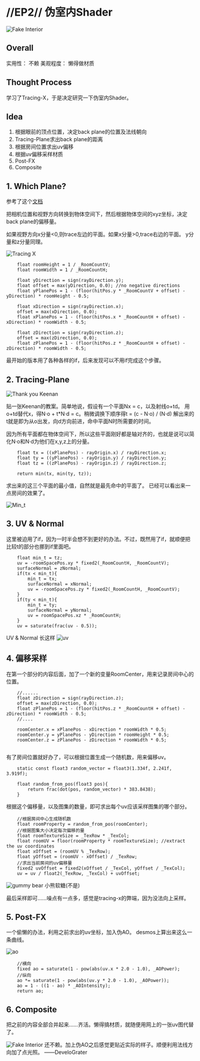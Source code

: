 # //EP2// 伪室内Shader
![Fake Interior](./Blog/EP2/interior.gif)
## Overall
实用性： 不赖
美观程度： 懒得做材质

## Thought Process

学习了Tracing-X，于是决定研究一下伪室内Shader。

## Idea
1. 根据眼前的顶点位置，决定back plane的位置及法线朝向
2. Tracing-Plane求出back plane的距离
3. 根据房间位置求出uv偏移
4. 根据uv偏移采样材质
5. Post-FX
6. Composite

## 1. Which Plane?

参考了这个[文档](https://www.proun-game.com/Oogst3D/CODING/InteriorMapping/InteriorMapping.pdf)

把相机位置和视野方向转换到物体空间下，然后根据物体空间的xyz坐标，决定back plane的偏移量。

如果视野方向x分量<0,则trace左边的平面。如果x分量>0,trace右边的平面。
y分量和z分量同理。

![Tracing X](./Blog/EP2/trace-plane.png)


```
	float roomHeight = 1 / _RoomCountV;
	float roomWidth = 1 / _RoomCountH;

	float yDirection = sign(rayDirection.y);
	float offset = max(yDirection, 0.0); //no negative directions
	float yPlanePos = 1 - (floor(hitPos.y * _RoomCountV + offset) - yDirection) * roomHeight - 0.5;

	float xDirection = sign(rayDirection.x);
	offset = max(xDirection, 0.0);
	float xPlanePos = 1 - (floor(hitPos.x * _RoomCountH + offset) - xDirection) * roomWidth - 0.5;

	float zDirection = sign(rayDirection.z);
	offset = max(zDirection, 0.0);
	float zPlanePos = 1 - (floor(hitPos.z * _RoomCountH + offset) - zDirection) * roomWidth - 0.5;

```

最开始的版本用了各种各样的if，后来发现可以不用if完成这个步骤。

## 2. Tracing-Plane
![Thank you Keenan](./Blog/EP2/slide21.jpg)

贴一张Keenan的教案。简单地说，假设有一个平面Nx = c，以及射线o+td。
用o+td替代x，得N·o + t*N·d = c。稍微调换下顺序得t = (c - N·o) / (N·d)
解出来的t就是即为从o出发，向d方向前进，命中平面N时所需要的时间。

因为所有平面都在物体空间下，所以这些平面刚好都是轴对齐的，也就是说可以简化N·o和N·d为他们在x,y,z上的分量。

```
	float tx = ((xPlanePos) - rayOrigin.x) / rayDirection.x;
	float ty = ((yPlanePos) - rayOrigin.y) / rayDirection.y;
	float tz = ((zPlanePos) - rayOrigin.z) / rayDirection.z;

	return min(tx, min(ty, tz));

```
求出来的这三个平面的最小值，自然就是最先命中的平面了。
已经可以看出来一点房间的效果了。

![Min_t](./Blog/EP2/hit_t.png)

## 3. UV & Normal

这里被迫用了if，因为一时半会想不到更好的办法。不过，既然用了if，就顺便把比较t的部分也挪到if里面吧。

```
	float min_t = tz;
	uv = -roomSpacePos.xy * fixed2(_RoomCountH, _RoomCountV);
	surfaceNormal = zNormal;
	if(tx < min_t){
		min_t = tx;
		surfaceNormal = xNormal;
		uv = -roomSpacePos.zy * fixed2(_RoomCountH, _RoomCountV);
	}
	if(ty < min_t){
		min_t = ty;
		surfaceNormal = yNormal;
		uv = roomSpacePos.xz * _RoomCountH;
	}
	uv = saturate(frac(uv - 0.5));

```
UV & Normal 长这样
![uv](./Blog/EP2/uvnormal.png)

## 4. 偏移采样
在第一个部分的内容后面，加了一个新的变量RoomCenter，用来记录房间中心的位置。

```
	//......
	float zDirection = sign(rayDirection.z);
	offset = max(zDirection, 0.0);
	float zPlanePos = 1 - (floor(hitPos.z * _RoomCountH + offset) - zDirection) * roomWidth - 0.5;
	//....

	roomCenter.x = xPlanePos - xDirection * roomWidth * 0.5;
	roomCenter.y = yPlanePos - yDirection * roomHeight * 0.5;
	roomCenter.z = zPlanePos - zDirection * roomWidth * 0.5;
	
```

有了房间位置就好办了，可以根据位置生成一个随机数，用来偏移uv。
```
	static const float3 random_vector = float3(1.334f, 2.241f, 3.919f);

	float random_from_pos(float3 pos){
		return frac(dot(pos, random_vector) * 383.8438);
	}
```

根据这个偏移量，以及图集的数量，即可求出每个uv应该采样图集的哪个部分。

```
	//根据房间中心生成随机数
	float roomProperty = random_from_pos(roomCenter);
	//根据图集大小决定每次偏移的量
	float roomTextureSize = _TexRow * _TexCol;
	float roomUV = floor(roomProperty * roomTextureSize); //extract the uv coordinates
	float xOffset = (roomUV % _TexRow);
	float yOffset = (roomUV - xOffset) / _TexRow;
	//求出当前房间的uv偏移量
	fixed2 uvOffset = fixed2(xOffset / _TexCol, yOffset / _TexCol);
	uv = uv / float2(_TexRow, _TexCol) + uvOffset;

```

![gummy bear](./Blog/EP2/offsetteduv.png)
小熊软糖(不是)

最后采样即可……噪点有一点多，感觉是tracing-x的弊端，因为没法向上采样。

## 5. Post-FX
一个偷懒的办法，利用之前求出的uv坐标，加入伪AO。
desmos上算出来这么一条曲线。

![ao](./Blog/EP2/ao.png)
```
	//横向
	fixed ao = saturate(1 - pow(abs(uv.x * 2.0 - 1.0), _AOPower);
	//纵向
	ao *= saturate(1 - pow(abs(uv.y * 2.0 - 1.0), _AOPower));
	ao = 1 - ((1 - ao) * _AOIntensity);
	return ao;
```
## 6. Composite
把之前的内容全部合并起来……齐活。懒得搞材质，就随便用网上的一张uv图代替了。

![Fake Interior](./Blog/EP2/interior.gif)
还不赖。加上伪AO之后感觉更贴近实际的样子。顺便利用法线方向加了点光照。
——DeveloGrater